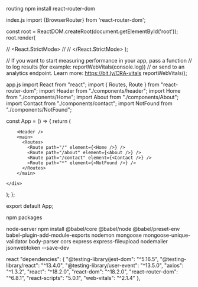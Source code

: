 routing
npm install react-router-dom

index.js
import {BrowserRouter} from 'react-router-dom';

const root = ReactDOM.createRoot(document.getElementById('root'));
root.render(
<BrowserRouter>
<App/>
</BrowserRouter>

// <React.StrictMode>
// <App />
// </React.StrictMode>
);

// If you want to start measuring performance in your app, pass a function
// to log results (for example: reportWebVitals(console.log))
// or send to an analytics endpoint. Learn more: https://bit.ly/CRA-vitals
reportWebVitals();

app.js
import React from "react";
import { Routes, Route } from "react-router-dom";
import Header from "./components/header";
import Home from "./components/Home";
import About from "./components/About";
import Contact from "./components/contact";
import NotFound from "./components/NotFound";

const App = () => {
return (
<div>

        <Header />
        <main>
          <Routes>
            <Route path="/" element={<Home />} />
            <Route path="/about" element={<About />} />
            <Route path="/contact" element={<Contact />} />
            <Route path="*" element={<NotFound />} />
          </Routes>
        </main>

    </div>

);
};

export default App;


npm packages

node-server
npm install @babel/core @babel/node @babel/preset-env babel-plugin-add-module-exports nodemon mongoose mongoose-unique-validator body-parser cors express express-fileupload nodemailer jsonwebtoken --save-dev


react
"dependencies": {
    "@testing-library/jest-dom": "^5.16.5",
    "@testing-library/react": "^13.4.0",
    "@testing-library/user-event": "^13.5.0",
    "axios": "^1.3.2",
    "react": "^18.2.0",
    "react-dom": "^18.2.0",
    "react-router-dom": "^6.8.1",
    "react-scripts": "5.0.1",
    "web-vitals": "^2.1.4"
  },